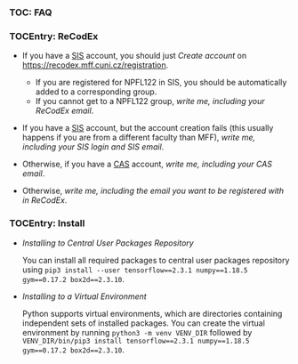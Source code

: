 ### TOC: FAQ

### TOCEntry: ReCodEx

- If you have a [SIS](https://is.cuni.cz/studium) account, you should just
  _Create account_ on https://recodex.mff.cuni.cz/registration.
  - If you are registered for NPFL122 in SIS, you should be automatically added
    to a corresponding group.
  - If you cannot get to a NPFL122 group, _write me, including your
    ReCodEx email_.

- If you have a [SIS](https://is.cuni.cz/studium) account, but the account
  creation fails (this usually happens if you are from a different faculty than
  MFF), _write me, including your SIS login and SIS email_.

- Otherwise, if you have a [CAS](https://ldapuser.cuni.cz/) account, _write me,
  including your CAS email_.

- Otherwise, _write me, including the email you want to be registered with in ReCodEx_.

### TOCEntry: Install

- _Installing to Central User Packages Repository_

  You can install all required packages to central user packages repository using
 `pip3 install --user tensorflow==2.3.1 numpy==1.18.5 gym==0.17.2 box2d==2.3.10`.

- _Installing to a Virtual Environment_

  Python supports virtual environments, which are directories containing
  independent sets of installed packages. You can create the virtual environment
  by running `python3 -m venv VENV_DIR` followed by
  `VENV_DIR/bin/pip3 install tensorflow==2.3.1 numpy==1.18.5 gym==0.17.2 box2d==2.3.10`.
